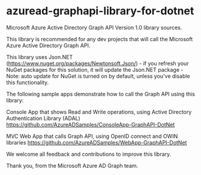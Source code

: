 azuread-graphapi-library-for-dotnet
===================================
Microsoft Azure Active Directory Graph API Version 1.0 library sources. 

This library is recommended for any dev projects that will call the Microsoft Azure Active Directory Graph API. 

This library uses Json.NET (https://www.nuget.org/packages/Newtonsoft.Json/) - if you refresh your NuGet packages for this solution, it will update the Json.NET package - Note: auto update for NuGet is turned on by default, unless you've disable this functionality.  

The following sample apps demonstrate how to call the Graph API using this library: 

Console App that shows Read and Write operations, using Active Directory Authentication Library (ADAL)
https://github.com/AzureADSamples/ConsoleApp-GraphAPI-DotNet  

MVC Web App that calls Graph API, using OpenID connect and OWIN libraries
https://github.com/AzureADSamples/WebApp-GraphAPI-DotNet

We welcome all feedback and contributions to improve this library.  

Thank you, from the Microsoft Azure AD Graph team.

